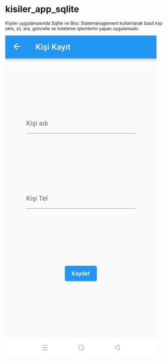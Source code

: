 # kisiler_app_sqlite

Kişiler uygulamasında Sqlite ve Bloc Statemanagement kullanılarak basit kişi ekle, sil, ara, güncelle ve listeleme işlemlerini yapan uygulamadır.

![resim 1](https://github.com/mhmmdhankcmz/kisiler_uygulamasi_sqlite/blob/master/ss1.jpeg)
